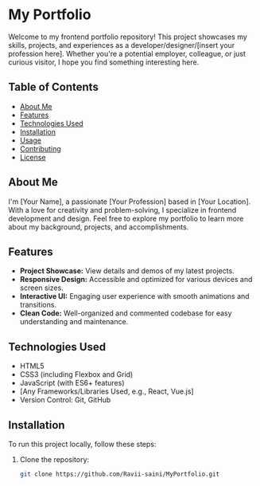 # My Portfolio

Welcome to my frontend portfolio repository! This project showcases my skills, projects, and experiences as a developer/designer/[insert your profession here]. Whether you're a potential employer, colleague, or just curious visitor, I hope you find something interesting here.

## Table of Contents

- [About Me](#about-me)
- [Features](#features)
- [Technologies Used](#technologies-used)
- [Installation](#installation)
- [Usage](#usage)
- [Contributing](#contributing)
- [License](#license)

## About Me

I'm [Your Name], a passionate [Your Profession] based in [Your Location]. With a love for creativity and problem-solving, I specialize in frontend development and design. Feel free to explore my portfolio to learn more about my background, projects, and accomplishments.

## Features

- **Project Showcase:** View details and demos of my latest projects.
- **Responsive Design:** Accessible and optimized for various devices and screen sizes.
- **Interactive UI:** Engaging user experience with smooth animations and transitions.
- **Clean Code:** Well-organized and commented codebase for easy understanding and maintenance.

## Technologies Used

- HTML5
- CSS3 (including Flexbox and Grid)
- JavaScript (with ES6+ features)
- [Any Frameworks/Libraries Used, e.g., React, Vue.js]
- Version Control: Git, GitHub

## Installation

To run this project locally, follow these steps:

1. Clone the repository:
   ```bash
   git clone https://github.com/Ravii-saini/MyPortfolio.git
